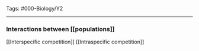 Tags: #000-Biology/Y2

---
### Interactions between [[populations]]

[[Interspecific competition]]
[[Intraspecific competition]]


